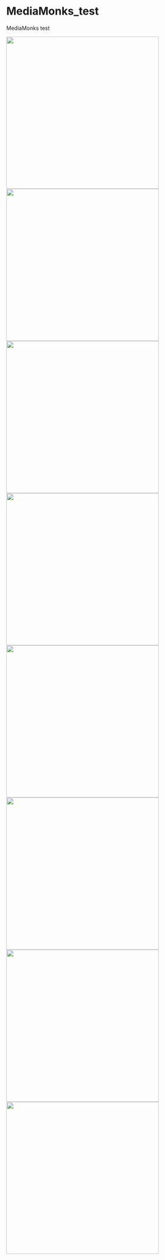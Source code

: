 # MediaMonks_test
MediaMonks test




<img src="https://user-images.githubusercontent.com/6472263/118473105-40944b00-b727-11eb-9747-f6c9ef01fb12.png" width= auto height="400"> <img src="https://user-images.githubusercontent.com/6472263/118473105-40944b00-b727-11eb-9747-f6c9ef01fb12.png" width= auto height="400"> <img src="https://user-images.githubusercontent.com/6472263/118473108-412ce180-b727-11eb-941e-6eae129a8574.png" width= auto height="400"> <img src="https://user-images.githubusercontent.com/6472263/118473111-41c57800-b727-11eb-93d6-b98dd93eec26.png" width= auto height="400"> <img src="https://user-images.githubusercontent.com/6472263/118473115-425e0e80-b727-11eb-8b87-a9a7e2150818.png" width= auto height="400"> <img src="https://user-images.githubusercontent.com/6472263/118473120-42f6a500-b727-11eb-9b55-671baae8902c.png" width= auto height="400"> <img src="https://user-images.githubusercontent.com/6472263/118473122-438f3b80-b727-11eb-85aa-82110a3ee2c6.png" width= auto height="400"> <img src="https://user-images.githubusercontent.com/6472263/118473128-4427d200-b727-11eb-8556-744b261d337b.png" width= auto height="400">
